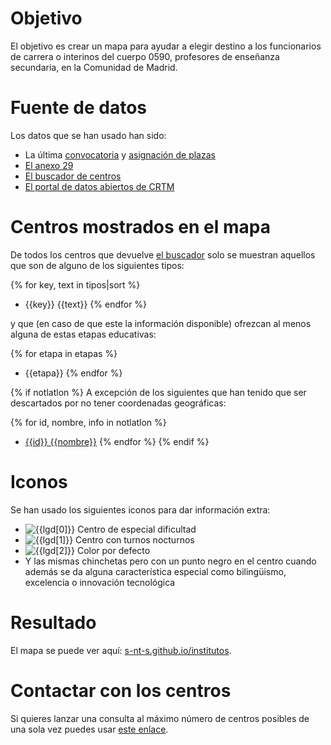 # Objetivo

El objetivo es crear un mapa para ayudar a elegir destino
a los funcionarios de carrera o interinos del cuerpo 0590,
profesores de enseñanza secundaria, en la Comunidad de Madrid.

# Fuente de datos

Los datos que se han usado han sido:

* La última [convocatoria]({{indice.convocatoria}}) y [asignación de plazas]({{indice.asignacion}})
* [El anexo 29]({{indice.anexo29}})
* [El buscador de centros]({{indice.centros}})
* [El portal de datos abiertos de CRTM]({{indice.transporte.opendata}})

# Centros mostrados en el mapa

De todos los centros que devuelve [el buscador]({{indice.centros}}) solo se muestran
aquellos que son de alguno de los siguientes tipos:

{% for key, text in tipos|sort %}
* {{key}} {{text}}
{% endfor %}

y que (en caso de que este la información disponible) ofrezcan al menos alguna de estas etapas educativas:

{% for etapa in etapas %}
* {{etapa}}
{% endfor %}

{% if notlatlon %}
A excepción de los siguientes que han tenido que ser descartados por no tener coordenadas geográficas:

{% for id, nombre, info in notlatlon %}
* [{{id}} {{nombre}}]({{info}})
{% endfor %}
{% endif %}

# Iconos

Se han usado los siguientes iconos para dar información extra:

* ![{{lgd[0]}}]({{lgd[3]}}) Centro de especial dificultad
* ![{{lgd[1]}}]({{lgd[4]}}) Centro con turnos nocturnos
* ![{{lgd[2]}}]({{lgd[5]}}) Color por defecto
* Y las mismas chinchetas pero con un punto negro en el centro
cuando además se da alguna característica especial como
bilingüismo, excelencia o innovación tecnológica

# Resultado

El mapa se puede ver aquí: [s-nt-s.github.io/institutos](https://s-nt-s.github.io/institutos/).

# Contactar con los centros

Si quieres lanzar una consulta al máximo número de centros posibles de una
sola vez puedes usar [este enlace](mailto:?subject=Consulta%20en%20relacción%20al%20concurso%20de%20traslados&bcc={{mails}}).
